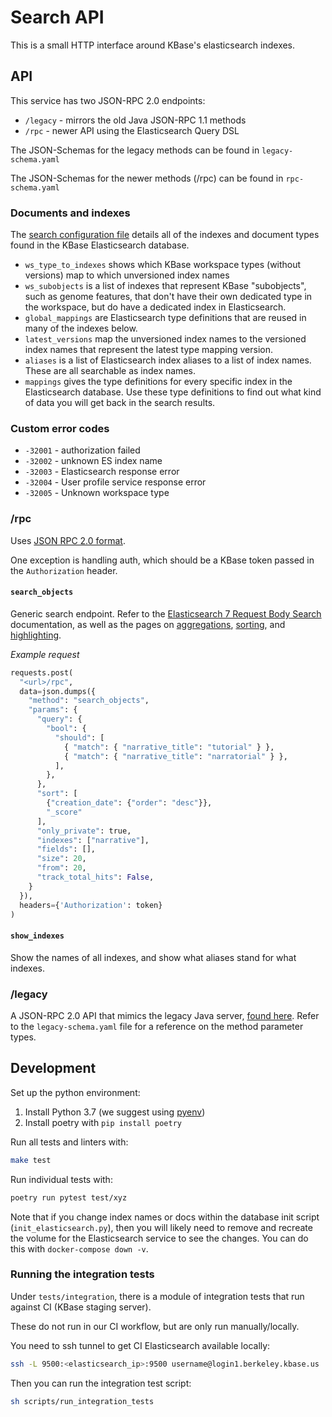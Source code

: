 # Search API

This is a small HTTP interface around KBase's elasticsearch indexes.

## API

This service has two JSON-RPC 2.0 endpoints:

* `/legacy` - mirrors the old Java JSON-RPC 1.1 methods
* `/rpc` - newer API using the Elasticsearch Query DSL

The JSON-Schemas for the legacy methods can be found in `legacy-schema.yaml`

The JSON-Schemas for the newer methods (/rpc) can be found in `rpc-schema.yaml`

### Documents and indexes

The [search configuration file](https://github.com/kbase/index_runner_spec/blob/master/config.yaml) details all of the indexes and document types found in the KBase Elasticsearch database.

* `ws_type_to_indexes` shows which KBase workspace types (without versions) map to which unversioned index names
* `ws_subobjects` is a list of indexes that represent KBase "subobjects", such as genome features, that don't have their own dedicated type in the workspace, but do have a dedicated index in Elasticsearch.
* `global_mappings` are Elasticsearch type definitions that are reused in many of the indexes below.
* `latest_versions` map the unversioned index names to the versioned index names that represent the latest type mapping version.
* `aliases` is a list of Elasticsearch index aliases to a list of index names. These are all searchable as index names.
* `mappings` gives the type definitions for every specific index in the Elasticsearch database. Use these type definitions to find out what kind of data you will get back in the search results.

### Custom error codes

* `-32001` - authorization failed
* `-32002` - unknown ES index name
* `-32003` - Elasticsearch response error
* `-32004` - User profile service response error
* `-32005` - Unknown workspace type

### <url>/rpc

Uses [JSON RPC 2.0 format](https://www.jsonrpc.org/specification).

One exception is handling auth, which should be a KBase token passed in the `Authorization` header.

#### `search_objects`

Generic search endpoint. Refer to the [Elasticsearch 7 Request Body Search](https://www.elastic.co/guide/en/elasticsearch/reference/7.x/search-request-body.html) documentation, as well as the pages on [aggregations](https://www.elastic.co/guide/en/elasticsearch/reference/current/search-aggregations.html), [sorting](https://www.elastic.co/guide/en/elasticsearch/reference/7.5/search-request-body.html#request-body-search-sort), and [highlighting](https://www.elastic.co/guide/en/elasticsearch/reference/7.5/search-request-body.html#request-body-search-highlighting).

_Example request_

```py
requests.post(
  "<url>/rpc",
  data=json.dumps({
    "method": "search_objects",
    "params": {
      "query": {
        "bool": {
          "should": [
            { "match": { "narrative_title": "tutorial" } },
            { "match": { "narrative_title": "narratorial" } },
          ],
        },
      },
      "sort": [
        {"creation_date": {"order": "desc"}},
        "_score"
      ],
      "only_private": true,
      "indexes": ["narrative"],
      "fields": [],
      "size": 20,
      "from": 20,
      "track_total_hits": False,
    }
  }),
  headers={'Authorization': token}
)
```

#### `show_indexes`

Show the names of all indexes, and show what aliases stand for what indexes.

### <url>/legacy

A JSON-RPC 2.0 API that mimics the legacy Java server, [found here](https://github.com/kbase/KBaseSearchEngin://github.com/kbase/KBaseSearchEngine). Refer to the `legacy-schema.yaml` file for a reference on the method parameter types.

## Development

Set up the python environment:

1. Install Python 3.7 (we suggest using [pyenv](https://github.com/pyenv/pyenv))
1. Install poetry with `pip install poetry`

Run all tests and linters with:

```sh
make test
```

Run individual tests with:

```sh
poetry run pytest test/xyz
```

Note that if you change index names or docs within the database init script
(`init_elasticsearch.py`), then you will likely need to remove and recreate the
volume for the Elasticsearch service to see the changes. You can do this with `docker-compose down -v`.

### Running the integration tests

Under `tests/integration`, there is a module of integration tests that run against CI (KBase staging server).

These do not run in our CI workflow, but are only run manually/locally.

You need to ssh tunnel to get CI Elasticsearch available locally:

```sh
ssh -L 9500:<elasticsearch_ip>:9500 username@login1.berkeley.kbase.us
```

Then you can run the integration test script:

```sh
sh scripts/run_integration_tests
```
